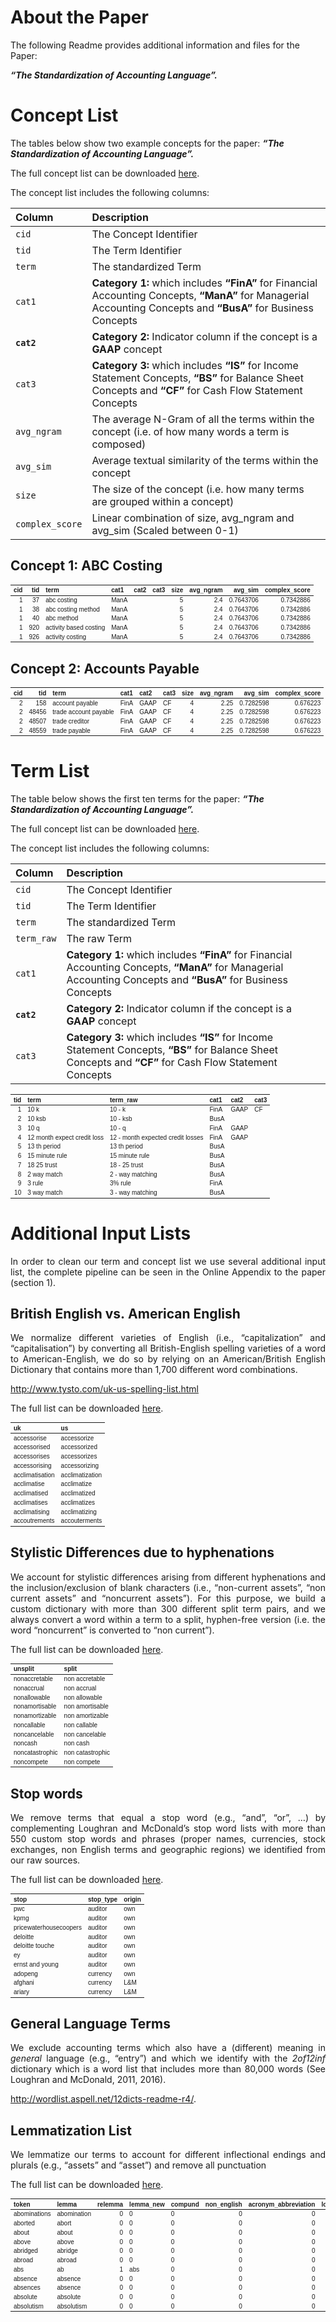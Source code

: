 
<!-- README.md is generated from README.Rmd. Please edit that file -->

# About the Paper

The following Readme provides additional information and files for the
Paper:

***“The Standardization of Accounting Language”.***

# Concept List

The tables below show two example concepts for the paper: ***“The
Standardization of Accounting Language”.***

The full concept list can be downloaded
<a href="2_output/concept_list.xlsx" download="2_output/concept_list.xlsx">here</a>.

The concept list includes the following columns:

| Column          | Description                                                                                                                                                     |
|:----------------|:----------------------------------------------------------------------------------------------------------------------------------------------------------------|
| `cid`           | The Concept Identifier                                                                                                                                          |
| `tid`           | The Term Identifier                                                                                                                                             |
| `term`          | The standardized Term                                                                                                                                           |
| `cat1`          | **Category 1:** which includes **“FinA”** for Financial Accounting Concepts, **“ManA”** for Managerial Accounting Concepts and **“BusA”** for Business Concepts |
| **`cat2`**      | **Category 2:** Indicator column if the concept is a **GAAP** concept                                                                                           |
| `cat3`          | **Category 3:** which includes **“IS”** for Income Statement Concepts, **“BS”** for Balance Sheet Concepts and **“CF”** for Cash Flow Statement Concepts        |
| `avg_ngram`     | The average N-Gram of all the terms within the concept (i.e. of how many words a term is composed)                                                              |
| `avg_sim`       | Average textual similarity of the terms within the concept                                                                                                      |
| `size`          | The size of the concept (i.e. how many terms are grouped within a concept)                                                                                      |
| `complex_score` | Linear combination of size, avg_ngram and avg_sim (Scaled between 0-1)                                                                                          |

## Concept 1: ABC Costing

<table class=" lightable-paper table" style="font-family: &quot;Arial Narrow&quot;, arial, helvetica, sans-serif; margin-left: auto; margin-right: auto; font-size: 10px; margin-left: auto; margin-right: auto;">
<thead>
<tr>
<th style="text-align:right;">
cid
</th>
<th style="text-align:right;">
tid
</th>
<th style="text-align:left;">
term
</th>
<th style="text-align:left;">
cat1
</th>
<th style="text-align:left;">
cat2
</th>
<th style="text-align:left;">
cat3
</th>
<th style="text-align:right;">
size
</th>
<th style="text-align:right;">
avg_ngram
</th>
<th style="text-align:right;">
avg_sim
</th>
<th style="text-align:right;">
complex_score
</th>
</tr>
</thead>
<tbody>
<tr>
<td style="text-align:right;">
1
</td>
<td style="text-align:right;">
37
</td>
<td style="text-align:left;">
abc costing
</td>
<td style="text-align:left;">
ManA
</td>
<td style="text-align:left;">
</td>
<td style="text-align:left;">
</td>
<td style="text-align:right;">
5
</td>
<td style="text-align:right;">
2.4
</td>
<td style="text-align:right;">
0.7643706
</td>
<td style="text-align:right;">
0.7342886
</td>
</tr>
<tr>
<td style="text-align:right;">
1
</td>
<td style="text-align:right;">
38
</td>
<td style="text-align:left;">
abc costing method
</td>
<td style="text-align:left;">
ManA
</td>
<td style="text-align:left;">
</td>
<td style="text-align:left;">
</td>
<td style="text-align:right;">
5
</td>
<td style="text-align:right;">
2.4
</td>
<td style="text-align:right;">
0.7643706
</td>
<td style="text-align:right;">
0.7342886
</td>
</tr>
<tr>
<td style="text-align:right;">
1
</td>
<td style="text-align:right;">
40
</td>
<td style="text-align:left;">
abc method
</td>
<td style="text-align:left;">
ManA
</td>
<td style="text-align:left;">
</td>
<td style="text-align:left;">
</td>
<td style="text-align:right;">
5
</td>
<td style="text-align:right;">
2.4
</td>
<td style="text-align:right;">
0.7643706
</td>
<td style="text-align:right;">
0.7342886
</td>
</tr>
<tr>
<td style="text-align:right;">
1
</td>
<td style="text-align:right;">
920
</td>
<td style="text-align:left;">
activity based costing
</td>
<td style="text-align:left;">
ManA
</td>
<td style="text-align:left;">
</td>
<td style="text-align:left;">
</td>
<td style="text-align:right;">
5
</td>
<td style="text-align:right;">
2.4
</td>
<td style="text-align:right;">
0.7643706
</td>
<td style="text-align:right;">
0.7342886
</td>
</tr>
<tr>
<td style="text-align:right;">
1
</td>
<td style="text-align:right;">
926
</td>
<td style="text-align:left;">
activity costing
</td>
<td style="text-align:left;">
ManA
</td>
<td style="text-align:left;">
</td>
<td style="text-align:left;">
</td>
<td style="text-align:right;">
5
</td>
<td style="text-align:right;">
2.4
</td>
<td style="text-align:right;">
0.7643706
</td>
<td style="text-align:right;">
0.7342886
</td>
</tr>
</tbody>
</table>

## Concept 2: Accounts Payable

<table class=" lightable-paper table" style="font-family: &quot;Arial Narrow&quot;, arial, helvetica, sans-serif; margin-left: auto; margin-right: auto; font-size: 10px; margin-left: auto; margin-right: auto;">
<thead>
<tr>
<th style="text-align:right;">
cid
</th>
<th style="text-align:right;">
tid
</th>
<th style="text-align:left;">
term
</th>
<th style="text-align:left;">
cat1
</th>
<th style="text-align:left;">
cat2
</th>
<th style="text-align:left;">
cat3
</th>
<th style="text-align:right;">
size
</th>
<th style="text-align:right;">
avg_ngram
</th>
<th style="text-align:right;">
avg_sim
</th>
<th style="text-align:right;">
complex_score
</th>
</tr>
</thead>
<tbody>
<tr>
<td style="text-align:right;">
2
</td>
<td style="text-align:right;">
158
</td>
<td style="text-align:left;">
account payable
</td>
<td style="text-align:left;">
FinA
</td>
<td style="text-align:left;">
GAAP
</td>
<td style="text-align:left;">
CF
</td>
<td style="text-align:right;">
4
</td>
<td style="text-align:right;">
2.25
</td>
<td style="text-align:right;">
0.7282598
</td>
<td style="text-align:right;">
0.676223
</td>
</tr>
<tr>
<td style="text-align:right;">
2
</td>
<td style="text-align:right;">
48456
</td>
<td style="text-align:left;">
trade account payable
</td>
<td style="text-align:left;">
FinA
</td>
<td style="text-align:left;">
GAAP
</td>
<td style="text-align:left;">
CF
</td>
<td style="text-align:right;">
4
</td>
<td style="text-align:right;">
2.25
</td>
<td style="text-align:right;">
0.7282598
</td>
<td style="text-align:right;">
0.676223
</td>
</tr>
<tr>
<td style="text-align:right;">
2
</td>
<td style="text-align:right;">
48507
</td>
<td style="text-align:left;">
trade creditor
</td>
<td style="text-align:left;">
FinA
</td>
<td style="text-align:left;">
GAAP
</td>
<td style="text-align:left;">
CF
</td>
<td style="text-align:right;">
4
</td>
<td style="text-align:right;">
2.25
</td>
<td style="text-align:right;">
0.7282598
</td>
<td style="text-align:right;">
0.676223
</td>
</tr>
<tr>
<td style="text-align:right;">
2
</td>
<td style="text-align:right;">
48559
</td>
<td style="text-align:left;">
trade payable
</td>
<td style="text-align:left;">
FinA
</td>
<td style="text-align:left;">
GAAP
</td>
<td style="text-align:left;">
CF
</td>
<td style="text-align:right;">
4
</td>
<td style="text-align:right;">
2.25
</td>
<td style="text-align:right;">
0.7282598
</td>
<td style="text-align:right;">
0.676223
</td>
</tr>
</tbody>
</table>

# Term List

The table below shows the first ten terms for the paper: ***“The
Standardization of Accounting Language”.***

The full concept list can be downloaded
<a href="2_output/term_list.xlsx" download="2_output/term_list.xlsx">here</a>.

The concept list includes the following columns:

| Column     | Description                                                                                                                                                     |
|:-----------|:----------------------------------------------------------------------------------------------------------------------------------------------------------------|
| `cid`      | The Concept Identifier                                                                                                                                          |
| `tid`      | The Term Identifier                                                                                                                                             |
| `term`     | The standardized Term                                                                                                                                           |
| `term_raw` | The raw Term                                                                                                                                                    |
| `cat1`     | **Category 1:** which includes **“FinA”** for Financial Accounting Concepts, **“ManA”** for Managerial Accounting Concepts and **“BusA”** for Business Concepts |
| **`cat2`** | **Category 2:** Indicator column if the concept is a **GAAP** concept                                                                                           |
| `cat3`     | **Category 3:** which includes **“IS”** for Income Statement Concepts, **“BS”** for Balance Sheet Concepts and **“CF”** for Cash Flow Statement Concepts        |

<table class=" lightable-paper table" style="font-family: &quot;Arial Narrow&quot;, arial, helvetica, sans-serif; margin-left: auto; margin-right: auto; font-size: 10px; margin-left: auto; margin-right: auto;">
<thead>
<tr>
<th style="text-align:right;">
tid
</th>
<th style="text-align:left;">
term
</th>
<th style="text-align:left;">
term_raw
</th>
<th style="text-align:left;">
cat1
</th>
<th style="text-align:left;">
cat2
</th>
<th style="text-align:left;">
cat3
</th>
</tr>
</thead>
<tbody>
<tr>
<td style="text-align:right;">
1
</td>
<td style="text-align:left;">
10 k
</td>
<td style="text-align:left;">
10 - k
</td>
<td style="text-align:left;">
FinA
</td>
<td style="text-align:left;">
GAAP
</td>
<td style="text-align:left;">
CF
</td>
</tr>
<tr>
<td style="text-align:right;">
2
</td>
<td style="text-align:left;">
10 ksb
</td>
<td style="text-align:left;">
10 - ksb
</td>
<td style="text-align:left;">
BusA
</td>
<td style="text-align:left;">
</td>
<td style="text-align:left;">
</td>
</tr>
<tr>
<td style="text-align:right;">
3
</td>
<td style="text-align:left;">
10 q
</td>
<td style="text-align:left;">
10 - q
</td>
<td style="text-align:left;">
FinA
</td>
<td style="text-align:left;">
GAAP
</td>
<td style="text-align:left;">
</td>
</tr>
<tr>
<td style="text-align:right;">
4
</td>
<td style="text-align:left;">
12 month expect credit loss
</td>
<td style="text-align:left;">
12 - month expected credit losses
</td>
<td style="text-align:left;">
FinA
</td>
<td style="text-align:left;">
GAAP
</td>
<td style="text-align:left;">
</td>
</tr>
<tr>
<td style="text-align:right;">
5
</td>
<td style="text-align:left;">
13 th period
</td>
<td style="text-align:left;">
13 th period
</td>
<td style="text-align:left;">
BusA
</td>
<td style="text-align:left;">
</td>
<td style="text-align:left;">
</td>
</tr>
<tr>
<td style="text-align:right;">
6
</td>
<td style="text-align:left;">
15 minute rule
</td>
<td style="text-align:left;">
15 minute rule
</td>
<td style="text-align:left;">
BusA
</td>
<td style="text-align:left;">
</td>
<td style="text-align:left;">
</td>
</tr>
<tr>
<td style="text-align:right;">
7
</td>
<td style="text-align:left;">
18 25 trust
</td>
<td style="text-align:left;">
18 - 25 trust
</td>
<td style="text-align:left;">
BusA
</td>
<td style="text-align:left;">
</td>
<td style="text-align:left;">
</td>
</tr>
<tr>
<td style="text-align:right;">
8
</td>
<td style="text-align:left;">
2 way match
</td>
<td style="text-align:left;">
2 - way matching
</td>
<td style="text-align:left;">
BusA
</td>
<td style="text-align:left;">
</td>
<td style="text-align:left;">
</td>
</tr>
<tr>
<td style="text-align:right;">
9
</td>
<td style="text-align:left;">
3 rule
</td>
<td style="text-align:left;">
3% rule
</td>
<td style="text-align:left;">
FinA
</td>
<td style="text-align:left;">
</td>
<td style="text-align:left;">
</td>
</tr>
<tr>
<td style="text-align:right;">
10
</td>
<td style="text-align:left;">
3 way match
</td>
<td style="text-align:left;">
3 - way matching
</td>
<td style="text-align:left;">
BusA
</td>
<td style="text-align:left;">
</td>
<td style="text-align:left;">
</td>
</tr>
</tbody>
</table>

# Additional Input Lists

<div style="text-align: justify">

In order to clean our term and concept list we use several additional
input list, the complete pipeline can be seen in the Online Appendix to
the paper (section 1).

</div>

## British English vs. American English

<div style="text-align: justify">

We normalize different varieties of English (i.e., “capitalization” and
“capitalisation”) by converting all British-English spelling varieties
of a word to American-English, we do so by relying on an
American/British English Dictionary that contains more than 1,700
different word combinations.

</div>

<http://www.tysto.com/uk-us-spelling-list.html>

The full list can be downloaded
<a href="2_output/us_uk.xlsx" download="2_output/us_uk.xlsx">here</a>.

<table class=" lightable-paper table" style="font-family: &quot;Arial Narrow&quot;, arial, helvetica, sans-serif; margin-left: auto; margin-right: auto; font-size: 10px; margin-left: auto; margin-right: auto;">
<thead>
<tr>
<th style="text-align:left;">
uk
</th>
<th style="text-align:left;">
us
</th>
</tr>
</thead>
<tbody>
<tr>
<td style="text-align:left;">
accessorise
</td>
<td style="text-align:left;">
accessorize
</td>
</tr>
<tr>
<td style="text-align:left;">
accessorised
</td>
<td style="text-align:left;">
accessorized
</td>
</tr>
<tr>
<td style="text-align:left;">
accessorises
</td>
<td style="text-align:left;">
accessorizes
</td>
</tr>
<tr>
<td style="text-align:left;">
accessorising
</td>
<td style="text-align:left;">
accessorizing
</td>
</tr>
<tr>
<td style="text-align:left;">
acclimatisation
</td>
<td style="text-align:left;">
acclimatization
</td>
</tr>
<tr>
<td style="text-align:left;">
acclimatise
</td>
<td style="text-align:left;">
acclimatize
</td>
</tr>
<tr>
<td style="text-align:left;">
acclimatised
</td>
<td style="text-align:left;">
acclimatized
</td>
</tr>
<tr>
<td style="text-align:left;">
acclimatises
</td>
<td style="text-align:left;">
acclimatizes
</td>
</tr>
<tr>
<td style="text-align:left;">
acclimatising
</td>
<td style="text-align:left;">
acclimatizing
</td>
</tr>
<tr>
<td style="text-align:left;">
accoutrements
</td>
<td style="text-align:left;">
accouterments
</td>
</tr>
</tbody>
</table>

## Stylistic Differences due to hyphenations

<div style="text-align: justify">

We account for stylistic differences arising from different hyphenations
and the inclusion/exclusion of blank characters (i.e., “non-current
assets”, “non current assets” and “noncurrent assets”). For this
purpose, we build a custom dictionary with more than 300 different split
term pairs, and we always convert a word within a term to a split,
hyphen-free version (i.e. the word “noncurrent” is converted to “non
current”).

</div>

The full list can be downloaded
<a href="2_output/split_terms.xlsx" download="2_output/split_terms.xlsx">here</a>.

<table class=" lightable-paper table" style="font-family: &quot;Arial Narrow&quot;, arial, helvetica, sans-serif; margin-left: auto; margin-right: auto; font-size: 10px; margin-left: auto; margin-right: auto;">
<thead>
<tr>
<th style="text-align:left;">
unsplit
</th>
<th style="text-align:left;">
split
</th>
</tr>
</thead>
<tbody>
<tr>
<td style="text-align:left;">
nonaccretable
</td>
<td style="text-align:left;">
non accretable
</td>
</tr>
<tr>
<td style="text-align:left;">
nonaccrual
</td>
<td style="text-align:left;">
non accrual
</td>
</tr>
<tr>
<td style="text-align:left;">
nonallowable
</td>
<td style="text-align:left;">
non allowable
</td>
</tr>
<tr>
<td style="text-align:left;">
nonamortisable
</td>
<td style="text-align:left;">
non amortisable
</td>
</tr>
<tr>
<td style="text-align:left;">
nonamortizable
</td>
<td style="text-align:left;">
non amortizable
</td>
</tr>
<tr>
<td style="text-align:left;">
noncallable
</td>
<td style="text-align:left;">
non callable
</td>
</tr>
<tr>
<td style="text-align:left;">
noncancelable
</td>
<td style="text-align:left;">
non cancelable
</td>
</tr>
<tr>
<td style="text-align:left;">
noncash
</td>
<td style="text-align:left;">
non cash
</td>
</tr>
<tr>
<td style="text-align:left;">
noncatastrophic
</td>
<td style="text-align:left;">
non catastrophic
</td>
</tr>
<tr>
<td style="text-align:left;">
noncompete
</td>
<td style="text-align:left;">
non compete
</td>
</tr>
</tbody>
</table>

## Stop words

<div style="text-align: justify">

We remove terms that equal a stop word (e.g., “and”, “or”, …) by
complementing Loughran and McDonald’s stop word lists with more than 550
custom stop words and phrases (proper names, currencies, stock
exchanges, non English terms and geographic regions) we identified from
our raw sources.

</div>

The full list can be downloaded
<a href="2_output/stopwords.xlsx" download="2_output/stopwords.xlsx">here</a>.

<table class=" lightable-paper table" style="font-family: &quot;Arial Narrow&quot;, arial, helvetica, sans-serif; margin-left: auto; margin-right: auto; font-size: 10px; margin-left: auto; margin-right: auto;">
<thead>
<tr>
<th style="text-align:left;">
stop
</th>
<th style="text-align:left;">
stop_type
</th>
<th style="text-align:left;">
origin
</th>
</tr>
</thead>
<tbody>
<tr>
<td style="text-align:left;">
pwc
</td>
<td style="text-align:left;">
auditor
</td>
<td style="text-align:left;">
own
</td>
</tr>
<tr>
<td style="text-align:left;">
kpmg
</td>
<td style="text-align:left;">
auditor
</td>
<td style="text-align:left;">
own
</td>
</tr>
<tr>
<td style="text-align:left;">
pricewaterhousecoopers
</td>
<td style="text-align:left;">
auditor
</td>
<td style="text-align:left;">
own
</td>
</tr>
<tr>
<td style="text-align:left;">
deloitte
</td>
<td style="text-align:left;">
auditor
</td>
<td style="text-align:left;">
own
</td>
</tr>
<tr>
<td style="text-align:left;">
deloitte touche
</td>
<td style="text-align:left;">
auditor
</td>
<td style="text-align:left;">
own
</td>
</tr>
<tr>
<td style="text-align:left;">
ey
</td>
<td style="text-align:left;">
auditor
</td>
<td style="text-align:left;">
own
</td>
</tr>
<tr>
<td style="text-align:left;">
ernst and young
</td>
<td style="text-align:left;">
auditor
</td>
<td style="text-align:left;">
own
</td>
</tr>
<tr>
<td style="text-align:left;">
adopeng
</td>
<td style="text-align:left;">
currency
</td>
<td style="text-align:left;">
own
</td>
</tr>
<tr>
<td style="text-align:left;">
afghani
</td>
<td style="text-align:left;">
currency
</td>
<td style="text-align:left;">
L&M
</td>
</tr>
<tr>
<td style="text-align:left;">
ariary
</td>
<td style="text-align:left;">
currency
</td>
<td style="text-align:left;">
L&M
</td>
</tr>
</tbody>
</table>

## General Language Terms

<div style="text-align: justify">

We exclude accounting terms which also have a (different) meaning in
*general* language (e.g., “entry”) and which we identify with the
*2of12inf* dictionary which is a word list that includes more than
80,000 words (See Loughran and McDonald, 2011, 2016).

</div>

<http://wordlist.aspell.net/12dicts-readme-r4/>.

## Lemmatization List

<div style="text-align: justify">

We lemmatize our terms to account for different inflectional endings and
plurals (e.g., “assets” and “asset”) and remove all punctuation

</div>

The full list can be downloaded
<a href="2_output/lemma_list.xlsx" download="2_output/lemma_list.xlsx">here</a>.

<table class=" lightable-paper table" style="font-family: &quot;Arial Narrow&quot;, arial, helvetica, sans-serif; margin-left: auto; margin-right: auto; font-size: 10px; margin-left: auto; margin-right: auto;">
<thead>
<tr>
<th style="text-align:left;">
token
</th>
<th style="text-align:left;">
lemma
</th>
<th style="text-align:right;">
relemma
</th>
<th style="text-align:left;">
lemma_new
</th>
<th style="text-align:left;">
compund
</th>
<th style="text-align:right;">
non_english
</th>
<th style="text-align:right;">
acronym_abbreviation
</th>
<th style="text-align:right;">
location_language
</th>
<th style="text-align:right;">
monetary_unit
</th>
<th style="text-align:right;">
proper_noun
</th>
</tr>
</thead>
<tbody>
<tr>
<td style="text-align:left;">
abominations
</td>
<td style="text-align:left;">
abomination
</td>
<td style="text-align:right;">
0
</td>
<td style="text-align:left;">
0
</td>
<td style="text-align:left;">
0
</td>
<td style="text-align:right;">
0
</td>
<td style="text-align:right;">
0
</td>
<td style="text-align:right;">
0
</td>
<td style="text-align:right;">
0
</td>
<td style="text-align:right;">
0
</td>
</tr>
<tr>
<td style="text-align:left;">
aborted
</td>
<td style="text-align:left;">
abort
</td>
<td style="text-align:right;">
0
</td>
<td style="text-align:left;">
0
</td>
<td style="text-align:left;">
0
</td>
<td style="text-align:right;">
0
</td>
<td style="text-align:right;">
0
</td>
<td style="text-align:right;">
0
</td>
<td style="text-align:right;">
0
</td>
<td style="text-align:right;">
0
</td>
</tr>
<tr>
<td style="text-align:left;">
about
</td>
<td style="text-align:left;">
about
</td>
<td style="text-align:right;">
0
</td>
<td style="text-align:left;">
0
</td>
<td style="text-align:left;">
0
</td>
<td style="text-align:right;">
0
</td>
<td style="text-align:right;">
0
</td>
<td style="text-align:right;">
0
</td>
<td style="text-align:right;">
0
</td>
<td style="text-align:right;">
0
</td>
</tr>
<tr>
<td style="text-align:left;">
above
</td>
<td style="text-align:left;">
above
</td>
<td style="text-align:right;">
0
</td>
<td style="text-align:left;">
0
</td>
<td style="text-align:left;">
0
</td>
<td style="text-align:right;">
0
</td>
<td style="text-align:right;">
0
</td>
<td style="text-align:right;">
0
</td>
<td style="text-align:right;">
0
</td>
<td style="text-align:right;">
0
</td>
</tr>
<tr>
<td style="text-align:left;">
abridged
</td>
<td style="text-align:left;">
abridge
</td>
<td style="text-align:right;">
0
</td>
<td style="text-align:left;">
0
</td>
<td style="text-align:left;">
0
</td>
<td style="text-align:right;">
0
</td>
<td style="text-align:right;">
0
</td>
<td style="text-align:right;">
0
</td>
<td style="text-align:right;">
0
</td>
<td style="text-align:right;">
0
</td>
</tr>
<tr>
<td style="text-align:left;">
abroad
</td>
<td style="text-align:left;">
abroad
</td>
<td style="text-align:right;">
0
</td>
<td style="text-align:left;">
0
</td>
<td style="text-align:left;">
0
</td>
<td style="text-align:right;">
0
</td>
<td style="text-align:right;">
0
</td>
<td style="text-align:right;">
0
</td>
<td style="text-align:right;">
0
</td>
<td style="text-align:right;">
0
</td>
</tr>
<tr>
<td style="text-align:left;">
abs
</td>
<td style="text-align:left;">
ab
</td>
<td style="text-align:right;">
1
</td>
<td style="text-align:left;">
abs
</td>
<td style="text-align:left;">
0
</td>
<td style="text-align:right;">
0
</td>
<td style="text-align:right;">
0
</td>
<td style="text-align:right;">
0
</td>
<td style="text-align:right;">
0
</td>
<td style="text-align:right;">
0
</td>
</tr>
<tr>
<td style="text-align:left;">
absence
</td>
<td style="text-align:left;">
absence
</td>
<td style="text-align:right;">
0
</td>
<td style="text-align:left;">
0
</td>
<td style="text-align:left;">
0
</td>
<td style="text-align:right;">
0
</td>
<td style="text-align:right;">
0
</td>
<td style="text-align:right;">
0
</td>
<td style="text-align:right;">
0
</td>
<td style="text-align:right;">
0
</td>
</tr>
<tr>
<td style="text-align:left;">
absences
</td>
<td style="text-align:left;">
absence
</td>
<td style="text-align:right;">
0
</td>
<td style="text-align:left;">
0
</td>
<td style="text-align:left;">
0
</td>
<td style="text-align:right;">
0
</td>
<td style="text-align:right;">
0
</td>
<td style="text-align:right;">
0
</td>
<td style="text-align:right;">
0
</td>
<td style="text-align:right;">
0
</td>
</tr>
<tr>
<td style="text-align:left;">
absolute
</td>
<td style="text-align:left;">
absolute
</td>
<td style="text-align:right;">
0
</td>
<td style="text-align:left;">
0
</td>
<td style="text-align:left;">
0
</td>
<td style="text-align:right;">
0
</td>
<td style="text-align:right;">
0
</td>
<td style="text-align:right;">
0
</td>
<td style="text-align:right;">
0
</td>
<td style="text-align:right;">
0
</td>
</tr>
<tr>
<td style="text-align:left;">
absolutism
</td>
<td style="text-align:left;">
absolutism
</td>
<td style="text-align:right;">
0
</td>
<td style="text-align:left;">
0
</td>
<td style="text-align:left;">
0
</td>
<td style="text-align:right;">
0
</td>
<td style="text-align:right;">
0
</td>
<td style="text-align:right;">
0
</td>
<td style="text-align:right;">
0
</td>
<td style="text-align:right;">
0
</td>
</tr>
</tbody>
</table>
